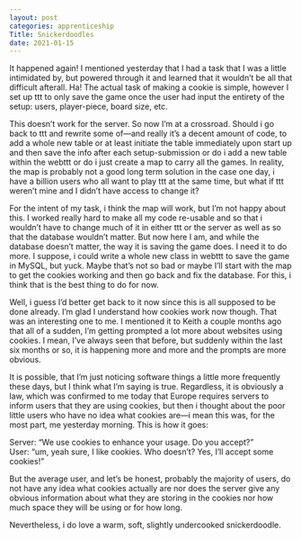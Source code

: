 ```yaml
---
layout: post 
categories: apprenticeship
Title: Snickerdoodles
date: 2021-01-15
---
```


It happened again!  I mentioned yesterday that I had a task that I was a little intimidated by, but powered through it and learned that it wouldn’t be all that difficult afterall.  Ha!  The actual task of making a cookie is simple, however I set up ttt to only save the game once the user had input the entirety of the setup: users, player-piece, board size, etc.  

This doesn’t work for the server.  So now I’m at a crossroad.  Should i go back to ttt and rewrite some of—and really it’s a decent amount of code, to add a whole new table or at least initiate the table immediately upon start up and then save the info after each setup-submission or do i add a new table within the webttt or do i just create a map to carry all the games.  In reality, the map is probably not a good long term solution in the case one day, i have a billion users who all want to play ttt at the same time, but what if ttt weren’t mine and I didn’t have access to change it?

For the intent of my task, i think the map will work, but I’m not happy about this.  I worked really hard to make all my code re-usable and so that i wouldn’t have to change much of it in either ttt or the server as well as so that the database wouldn’t matter.  But now here I am, and while the database doesn’t matter, the way it is saving the game does.  I need it to do more.  I suppose, i could write a whole new class in webttt to save the game in MySQL, but yuck.  Maybe that’s not so bad or maybe I’ll start with the map to get the cookies working and then go back and fix the database.  For this, i think that is the best thing to do for now.  

Well, i guess I’d better get back to it now since this is all supposed to be done already.  I’m glad I understand how cookies work now though.  That was an interesting one to me.  I mentioned it to Keith a couple months ago that all of a sudden, I’m getting prompted a lot more about websites using cookies.  I mean, I’ve always seen that before, but suddenly within the last six months or so, it is happening more and more and the prompts are more obvious. 

It is possible, that I’m just noticing software things a little more frequently these days, but I think what I’m saying is true.  Regardless, it is obviously a law, which was confirmed to me today that Europe requires servers to inform users that they are using cookies, but then i thought about the poor little users who have no idea what cookies are—i mean this was, for the most part, me yesterday morning.  This is how it goes:

Server: “We use cookies to enhance your usage.  Do you accept?”  
User:  “um, yeah sure, I like cookies.  Who doesn’t?  Yes, I’ll accept some cookies!”

But the average user, and let’s be honest, probably the majority of users, do not have any idea what cookies actually are nor does the server give any obvious information about what they are storing in the cookies nor how much space they will be using or for how long.

Nevertheless, i do love a warm, soft, slightly undercooked snickerdoodle.  

